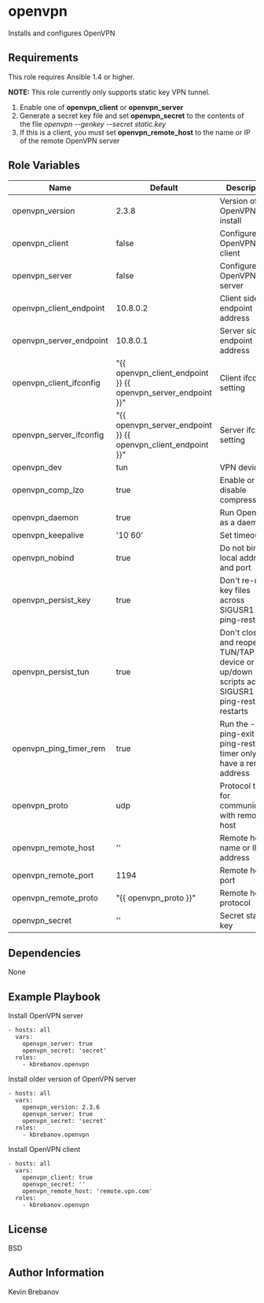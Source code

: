 openvpn
=======

Installs and configures OpenVPN

Requirements
------------

This role requires Ansible 1.4 or higher.

**NOTE:** This role currently only supports static key VPN tunnel.

1. Enable one of **openvpn_client** or **openvpn_server**
2. Generate a secret key file and set **openvpn_secret** to the contents of the file
   *openvpn --genkey --secret static.key*
3. If this is a client, you must set **openvpn_remote_host** to the name or IP of the remote OpenVPN server

Role Variables
--------------

| Name                    | Default                                                       | Description                                                                                            |
|-------------------------|---------------------------------------------------------------|--------------------------------------------------------------------------------------------------------|
| openvpn_version         | 2.3.8                                                         | Version of OpenVPN to install                                                                          |
| openvpn_client          | false                                                         | Configure OpenVPN client                                                                               |
| openvpn_server          | false                                                         | Configure OpenVPN server                                                                               |
| openvpn_client_endpoint | 10.8.0.2                                                      | Client side endpoint address                                                                           |
| openvpn_server_endpoint | 10.8.0.1                                                      | Server side endpoint address                                                                           |
| openvpn_client_ifconfig | "{{ openvpn_client_endpoint }} {{ openvpn_server_endpoint }}" | Client ifconfig setting                                                                                |
| openvpn_server_ifconfig | "{{ openvpn_server_endpoint }} {{ openvpn_client_endpoint }}" | Server ifconfig setting                                                                                |
| openvpn_dev             | tun                                                           | VPN device                                                                                             |
| openvpn_comp_lzo        | true                                                          | Enable or disable compression                                                                          |
| openvpn_daemon          | true                                                          | Run OpenVPN as a daemon                                                                                |
| openvpn_keepalive       | '10 60'                                                       | Set timeouts                                                                                           |
| openvpn_nobind          | true                                                          | Do not bind to local address and port                                                                  |
| openvpn_persist_key     | true                                                          | Don't re-read key files across SIGUSR1 or --ping-restart                                               |
| openvpn_persist_tun     | true                                                          | Don't close and reopen TUN/TAP device or run up/down scripts across SIGUSR1 or --ping-restart restarts |
| openvpn_ping_timer_rem  | true                                                          | Run the --ping-exit / --ping-restart timer only if we have a remote address                            |
| openvpn_proto           | udp                                                           | Protocol to use for communicating with remote host                                                     |
| openvpn_remote_host     | ''                                                            | Remote host name or IP address                                                                         |
| openvpn_remote_port     | 1194                                                          | Remote host port                                                                                       |
| openvpn_remote_proto    | "{{ openvpn_proto }}"                                         | Remote host protocol                                                                                   |
| openvpn_secret          | ''                                                            | Secret static key                                                                                      |

Dependencies
------------

None

Example Playbook
----------------

Install OpenVPN server
```
- hosts: all
  vars:
    openvpn_server: true
    openvpn_secret: 'secret'
  roles:
    - kbrebanov.openvpn
```

Install older version of OpenVPN server
```
- hosts: all
  vars:
    openvpn_version: 2.3.6
    openvpn_server: true
    openvpn_secret: 'secret'
  roles:
    - kbrebanov.openvpn
```

Install OpenVPN client
```
- hosts: all
  vars:
    openvpn_client: true
    openvpn_secret: ''
    openvpn_remote_host: 'remote.vpn.com'
  roles:
    - kbrebanov.openvpn
```

License
-------

BSD

Author Information
------------------

Kevin Brebanov
